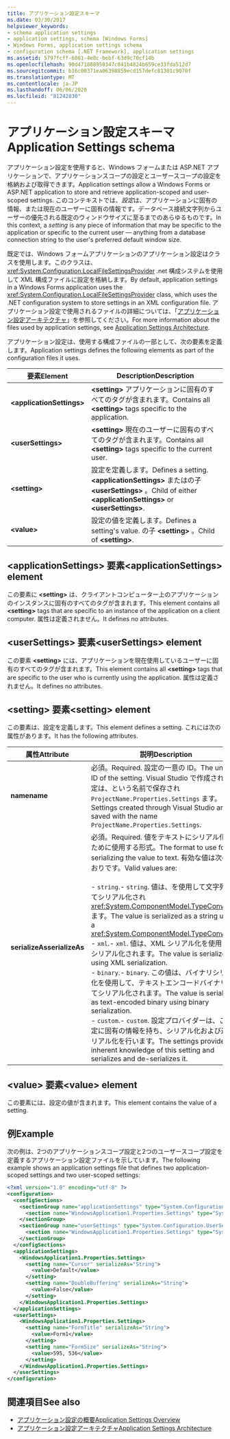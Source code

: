 ```yaml
---
title: アプリケーション設定スキーマ
ms.date: 03/30/2017
helpviewer_keywords:
- schema application settings
- application settings, schema [Windows Forms]
- Windows Forms, application settings schema
- configuration schema [.NET Framework], application settings
ms.assetid: 5797fcff-6081-4e8c-bebf-63d9c70cf14b
ms.openlocfilehash: 90d471888950347c041b4824b659ce33fda512d7
ms.sourcegitcommit: b16c00371ea06398859ecd157defc81301c9070f
ms.translationtype: MT
ms.contentlocale: ja-JP
ms.lasthandoff: 06/06/2020
ms.locfileid: "81242830"
---
```

# <a name="application-settings-schema"></a><span data-ttu-id="e3ecd-102">アプリケーション設定スキーマ</span><span class="sxs-lookup"><span data-stu-id="e3ecd-102">Application Settings schema</span></span>

<span data-ttu-id="e3ecd-103">アプリケーション設定を使用すると、Windows フォームまたは ASP.NET アプリケーションで、アプリケーションスコープの設定とユーザースコープの設定を格納および取得できます。</span><span class="sxs-lookup"><span data-stu-id="e3ecd-103">Application settings allow a Windows Forms or ASP.NET application to store and retrieve application-scoped and user-scoped settings.</span></span> <span data-ttu-id="e3ecd-104">このコンテキストでは、*設定*は、アプリケーションに固有の情報、または現在のユーザーに固有の情報です。データベース接続文字列からユーザーの優先される既定のウィンドウサイズに至るまでのあらゆるものです。</span><span class="sxs-lookup"><span data-stu-id="e3ecd-104">In this context, a *setting* is any piece of information that may be specific to the application or specific to the current user — anything from a database connection string to the user's preferred default window size.</span></span>

<span data-ttu-id="e3ecd-105">既定では、Windows フォームアプリケーションのアプリケーション設定はクラスを使用します。このクラスは、 <xref:System.Configuration.LocalFileSettingsProvider> .net 構成システムを使用して XML 構成ファイルに設定を格納します。</span><span class="sxs-lookup"><span data-stu-id="e3ecd-105">By default, application settings in a Windows Forms application uses the <xref:System.Configuration.LocalFileSettingsProvider> class, which uses the .NET configuration system to store settings in an XML configuration file.</span></span> <span data-ttu-id="e3ecd-106">アプリケーション設定で使用されるファイルの詳細については、「[アプリケーション設定アーキテクチャ](../../winforms/advanced/application-settings-architecture.md)」を参照してください。</span><span class="sxs-lookup"><span data-stu-id="e3ecd-106">For more information about the files used by application settings, see [Application Settings Architecture](../../winforms/advanced/application-settings-architecture.md).</span></span>

<span data-ttu-id="e3ecd-107">アプリケーション設定は、使用する構成ファイルの一部として、次の要素を定義します。</span><span class="sxs-lookup"><span data-stu-id="e3ecd-107">Application settings defines the following elements as part of the configuration files it uses.</span></span>

| <span data-ttu-id="e3ecd-108">要素</span><span class="sxs-lookup"><span data-stu-id="e3ecd-108">Element</span></span>                    | <span data-ttu-id="e3ecd-109">Description</span><span class="sxs-lookup"><span data-stu-id="e3ecd-109">Description</span></span>                                                                           |
| -------------------------- | ------------------------------------------------------------------------------------- |
| **\<applicationSettings>** | <span data-ttu-id="e3ecd-110">**\<setting>** アプリケーションに固有のすべてのタグが含まれます。</span><span class="sxs-lookup"><span data-stu-id="e3ecd-110">Contains all **\<setting>** tags specific to the application.</span></span>                         |
| **\<userSettings>**        | <span data-ttu-id="e3ecd-111">**\<setting>** 現在のユーザーに固有のすべてのタグが含まれます。</span><span class="sxs-lookup"><span data-stu-id="e3ecd-111">Contains all **\<setting>** tags specific to the current user.</span></span>                        |
| **\<setting>**             | <span data-ttu-id="e3ecd-112">設定を定義します。</span><span class="sxs-lookup"><span data-stu-id="e3ecd-112">Defines a setting.</span></span> <span data-ttu-id="e3ecd-113">**\<applicationSettings>** またはの子 **\<userSettings>** 。</span><span class="sxs-lookup"><span data-stu-id="e3ecd-113">Child of either **\<applicationSettings>** or **\<userSettings>**.</span></span> |
| **\<value>**               | <span data-ttu-id="e3ecd-114">設定の値を定義します。</span><span class="sxs-lookup"><span data-stu-id="e3ecd-114">Defines a setting's value.</span></span> <span data-ttu-id="e3ecd-115">の子 **\<setting>** 。</span><span class="sxs-lookup"><span data-stu-id="e3ecd-115">Child of **\<setting>**.</span></span>                                   |

## <a name="applicationsettings-element"></a><span data-ttu-id="e3ecd-116">\<applicationSettings> 要素</span><span class="sxs-lookup"><span data-stu-id="e3ecd-116">\<applicationSettings> element</span></span>

<span data-ttu-id="e3ecd-117">この要素に **\<setting>** は、クライアントコンピューター上のアプリケーションのインスタンスに固有のすべてのタグが含まれます。</span><span class="sxs-lookup"><span data-stu-id="e3ecd-117">This element contains all **\<setting>** tags that are specific to an instance of the application on a client computer.</span></span> <span data-ttu-id="e3ecd-118">属性は定義されません。</span><span class="sxs-lookup"><span data-stu-id="e3ecd-118">It defines no attributes.</span></span>

## <a name="usersettings-element"></a><span data-ttu-id="e3ecd-119">\<userSettings> 要素</span><span class="sxs-lookup"><span data-stu-id="e3ecd-119">\<userSettings> element</span></span>

<span data-ttu-id="e3ecd-120">この要素 **\<setting>** には、アプリケーションを現在使用しているユーザーに固有のすべてのタグが含まれます。</span><span class="sxs-lookup"><span data-stu-id="e3ecd-120">This element contains all **\<setting>** tags that are specific to the user who is currently using the application.</span></span> <span data-ttu-id="e3ecd-121">属性は定義されません。</span><span class="sxs-lookup"><span data-stu-id="e3ecd-121">It defines no attributes.</span></span>

## <a name="setting-element"></a><span data-ttu-id="e3ecd-122">\<setting> 要素</span><span class="sxs-lookup"><span data-stu-id="e3ecd-122">\<setting> element</span></span>

<span data-ttu-id="e3ecd-123">この要素は、設定を定義します。</span><span class="sxs-lookup"><span data-stu-id="e3ecd-123">This element defines a setting.</span></span> <span data-ttu-id="e3ecd-124">これには次の属性があります。</span><span class="sxs-lookup"><span data-stu-id="e3ecd-124">It has the following attributes.</span></span>

| <span data-ttu-id="e3ecd-125">属性</span><span class="sxs-lookup"><span data-stu-id="e3ecd-125">Attribute</span></span>        | <span data-ttu-id="e3ecd-126">説明</span><span class="sxs-lookup"><span data-stu-id="e3ecd-126">Description</span></span> |
| ---------------- | ----------- |
| <span data-ttu-id="e3ecd-127">**name**</span><span class="sxs-lookup"><span data-stu-id="e3ecd-127">**name**</span></span>         | <span data-ttu-id="e3ecd-128">必須。</span><span class="sxs-lookup"><span data-stu-id="e3ecd-128">Required.</span></span> <span data-ttu-id="e3ecd-129">設定の一意の ID。</span><span class="sxs-lookup"><span data-stu-id="e3ecd-129">The unique ID of the setting.</span></span> <span data-ttu-id="e3ecd-130">Visual Studio で作成された設定は、という名前で保存され `ProjectName.Properties.Settings` ます。</span><span class="sxs-lookup"><span data-stu-id="e3ecd-130">Settings created through Visual Studio are saved with the name `ProjectName.Properties.Settings`.</span></span> |
| <span data-ttu-id="e3ecd-131">**serializeAs**</span><span class="sxs-lookup"><span data-stu-id="e3ecd-131">**serializeAs**</span></span> | <span data-ttu-id="e3ecd-132">必須。</span><span class="sxs-lookup"><span data-stu-id="e3ecd-132">Required.</span></span> <span data-ttu-id="e3ecd-133">値をテキストにシリアル化するために使用する形式。</span><span class="sxs-lookup"><span data-stu-id="e3ecd-133">The format to use for serializing the value to text.</span></span> <span data-ttu-id="e3ecd-134">有効な値は次のとおりです。</span><span class="sxs-lookup"><span data-stu-id="e3ecd-134">Valid values are:</span></span><br><br><span data-ttu-id="e3ecd-135">- `string`.</span><span class="sxs-lookup"><span data-stu-id="e3ecd-135">- `string`.</span></span> <span data-ttu-id="e3ecd-136">値は、を使用して文字列としてシリアル化され <xref:System.ComponentModel.TypeConverter> ます。</span><span class="sxs-lookup"><span data-stu-id="e3ecd-136">The value is serialized as a string using a <xref:System.ComponentModel.TypeConverter>.</span></span><br><span data-ttu-id="e3ecd-137">- `xml`.</span><span class="sxs-lookup"><span data-stu-id="e3ecd-137">- `xml`.</span></span> <span data-ttu-id="e3ecd-138">値は、XML シリアル化を使用してシリアル化されます。</span><span class="sxs-lookup"><span data-stu-id="e3ecd-138">The value is serialized using XML serialization.</span></span><br><span data-ttu-id="e3ecd-139">- `binary`.</span><span class="sxs-lookup"><span data-stu-id="e3ecd-139">- `binary`.</span></span> <span data-ttu-id="e3ecd-140">この値は、バイナリシリアル化を使用して、テキストエンコードバイナリとしてシリアル化されます。</span><span class="sxs-lookup"><span data-stu-id="e3ecd-140">The value is serialized as text-encoded binary using binary serialization.</span></span><br /><span data-ttu-id="e3ecd-141">- `custom`.</span><span class="sxs-lookup"><span data-stu-id="e3ecd-141">- `custom`.</span></span> <span data-ttu-id="e3ecd-142">設定プロバイダーは、この設定に固有の情報を持ち、シリアル化および逆シリアル化を行います。</span><span class="sxs-lookup"><span data-stu-id="e3ecd-142">The settings provider has inherent knowledge of this setting and serializes and de-serializes it.</span></span> |

## <a name="value-element"></a><span data-ttu-id="e3ecd-143">\<value> 要素</span><span class="sxs-lookup"><span data-stu-id="e3ecd-143">\<value> element</span></span>

<span data-ttu-id="e3ecd-144">この要素には、設定の値が含まれます。</span><span class="sxs-lookup"><span data-stu-id="e3ecd-144">This element contains the value of a setting.</span></span>

## <a name="example"></a><span data-ttu-id="e3ecd-145">例</span><span class="sxs-lookup"><span data-stu-id="e3ecd-145">Example</span></span>

<span data-ttu-id="e3ecd-146">次の例は、2つのアプリケーションスコープ設定と2つのユーザースコープ設定を定義するアプリケーション設定ファイルを示しています。</span><span class="sxs-lookup"><span data-stu-id="e3ecd-146">The following example shows an application settings file that defines two application-scoped settings and two user-scoped settings:</span></span>

```xml
<?xml version="1.0" encoding="utf-8" ?>
<configuration>
  <configSections>
    <sectionGroup name="applicationSettings" type="System.Configuration.ApplicationSettingsGroup, System, Version=2.0.0.0, Culture=neutral, PublicKeyToken=b77a5c561934e089">
      <section name="WindowsApplication1.Properties.Settings" type="System.Configuration.ClientSettingsSection, System, Version=2.0.0.0, Culture=neutral, PublicKeyToken=b77a5c561934e089" />
    </sectionGroup>
    <sectionGroup name="userSettings" type="System.Configuration.UserSettingsGroup, System, Version=2.0.0.0, Culture=neutral, PublicKeyToken=b77a5c561934e089">
      <section name="WindowsApplication1.Properties.Settings" type="System.Configuration.ClientSettingsSection, System, Version=2.0.0.0, Culture=neutral, PublicKeyToken=b77a5c561934e089" allowExeDefinition="MachineToLocalUser" />
    </sectionGroup>
  </configSections>
  <applicationSettings>
    <WindowsApplication1.Properties.Settings>
      <setting name="Cursor" serializeAs="String">
        <value>Default</value>
      </setting>
      <setting name="DoubleBuffering" serializeAs="String">
        <value>False</value>
      </setting>
    </WindowsApplication1.Properties.Settings>
  </applicationSettings>
  <userSettings>
    <WindowsApplication1.Properties.Settings>
      <setting name="FormTitle" serializeAs="String">
        <value>Form1</value>
      </setting>
      <setting name="FormSize" serializeAs="String">
        <value>595, 536</value>
      </setting>
    </WindowsApplication1.Properties.Settings>
  </userSettings>
</configuration>
```

## <a name="see-also"></a><span data-ttu-id="e3ecd-147">関連項目</span><span class="sxs-lookup"><span data-stu-id="e3ecd-147">See also</span></span>

- [<span data-ttu-id="e3ecd-148">アプリケーション設定の概要</span><span class="sxs-lookup"><span data-stu-id="e3ecd-148">Application Settings Overview</span></span>](../../winforms/advanced/application-settings-overview.md)
- [<span data-ttu-id="e3ecd-149">アプリケーション設定アーキテクチャ</span><span class="sxs-lookup"><span data-stu-id="e3ecd-149">Application Settings Architecture</span></span>](../../winforms/advanced/application-settings-architecture.md)
